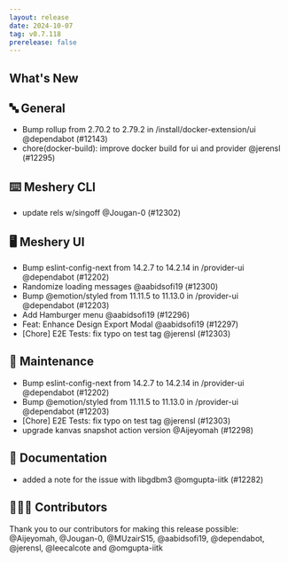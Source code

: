```yaml
---
layout: release
date: 2024-10-07
tag: v0.7.118
prerelease: false
---
```


## What's New
## 🔤 General
- Bump rollup from 2.70.2 to 2.79.2 in /install/docker-extension/ui @dependabot (#12143)
- chore(docker-build): improve docker build for ui and provider @jerensl (#12295)

## ⌨️ Meshery CLI

- update rels w/singoff @Jougan-0 (#12302)

## 🖥 Meshery UI

- Bump eslint-config-next from 14.2.7 to 14.2.14 in /provider-ui @dependabot (#12202)
- Randomize loading messages @aabidsofi19 (#12300)
- Bump @emotion/styled from 11.11.5 to 11.13.0 in /provider-ui @dependabot (#12203)
- Add Hamburger menu @aabidsofi19 (#12296)
- Feat: Enhance Design Export Modal @aabidsofi19 (#12297)
- [Chore] E2E Tests: fix typo on test tag @jerensl (#12303)

## 🧰 Maintenance

- Bump eslint-config-next from 14.2.7 to 14.2.14 in /provider-ui @dependabot (#12202)
- Bump @emotion/styled from 11.11.5 to 11.13.0 in /provider-ui @dependabot (#12203)
- [Chore] E2E Tests: fix typo on test tag @jerensl (#12303)
- upgrade kanvas snapshot action version @Aijeyomah (#12298)

## 📖 Documentation

- added a note for the issue with libgdbm3 @omgupta-iitk (#12282)

## 👨🏽‍💻 Contributors

Thank you to our contributors for making this release possible:
@Aijeyomah, @Jougan-0, @MUzairS15, @aabidsofi19, @dependabot, @jerensl, @leecalcote and @omgupta-iitk

